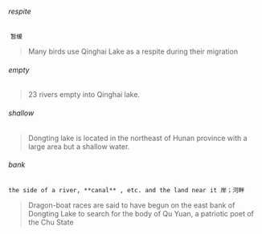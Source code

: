 ###### respite

​	`暂缓`

> Many birds use Qinghai Lake as a respite during their migration

###### empty

> 23 rivers empty into Qinghai lake.

###### shallow

> Dongting lake is located in the northeast of Hunan province with a large area but a shallow water.

###### bank

​	`the side of a river, **canal** , etc. and the land near it 岸；河畔`

> Dragon-boat races are said to have begun on the east bank of Dongting Lake to search for the body of Qu Yuan, a patriotic poet of the Chu State

